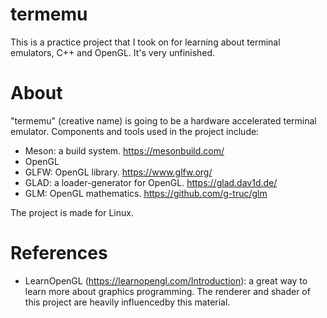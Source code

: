 # termemu

This is a practice project that I took on for learning about terminal emulators, C++ and OpenGL. It's very unfinished.

# About

"termemu" (creative name) is going to be a hardware accelerated terminal emulator. Components and tools used in the project include:
- Meson: a build system. https://mesonbuild.com/
- OpenGL
- GLFW: OpenGL library. https://www.glfw.org/
- GLAD: a loader-generator for OpenGL. https://glad.dav1d.de/
- GLM: OpenGL mathematics. https://github.com/g-truc/glm 

The project is made for Linux.

# References

- LearnOpenGL (https://learnopengl.com/Introduction): a great way to learn more about graphics programming. The renderer and shader of this project are heavily influencedby this material.
